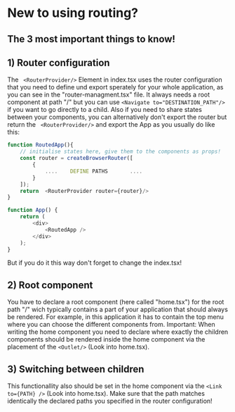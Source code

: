 # New to using routing?

## The 3 most important things to know!

## 1) Router configuration 

The ```` <RouterProvider/>```` Element in index.tsx uses the router configuration that you need to define und export sperately for your whole application, as you can see in the "router-managment.tsx" file.
It always needs a root component at path "/" but you can use ````<Navigate to="DESTINATION_PATH"/> ````  if you want to go directly to a child.
Also if you need to share states between your components, you can alternatively don't export the router but return the ```` <RouterProvider/>```` and export the App as you usually do like this:
````typescript
function RoutedApp(){
    // initialise states here, give them to the components as props!
    const router = createBrowserRouter([
        {
            ....    DEFINE PATHS       ....
        }
    ]);
    return  <RouterProvider router={router}/>
}

function App() {
    return (
        <div>
            <RoutedApp />
        </div>
    );
}
````

But if you do it this way don't forget to change the index.tsx!


##  2)  Root component

You have to declare a root component (here called "home.tsx") for the root path "/" wich typically contains a part of your application that should always be rendered.
For example, in this application it has to contain the top menu where you can choose the different components from.
Important: When writing the home component you need to declare where exactly the children components should be rendered inside the home component via the placement of the ````<Outlet/>````  (Look into home.tsx).


## 3) Switching between children

This functionallity also should be set in the home component via the `````<Link to={PATH} />````` (Look into home.tsx).
Make sure that the path matches identically the declared paths you specified in the router configuration!
